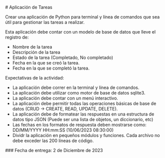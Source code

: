 # Aplicación de Tareas

Crear una aplicación de Python para terminal y línea de comandos que sea útil para gestionar las tareas a realizar.

Esta aplicación debe contar con un modelo de base de datos que lleve el registro de:
- Nombre de la tarea
- Descripción de la tarea
- Estado de la tarea (Completado, No completado)
- Fecha en la que se creó la tarea.
- Fecha en la que se completó la tarea.

Expectativas de la actividad:
- La aplicación debe correr en la terminal y línea de comandos.
- La aplicación debe utilizar como motor de base de datos sqlite3.
- La aplicación debe contar con un menú interactivo.
- La aplicación debe permitir todas las operaciones básicas de base de datos (CRUD -> CREATE, READ, UPDATE, DELETE).
- La aplicación debe de formatear las respuestas en una estructura de datos tipo JSON (Puede ser una lista de objetos, un diccionario, etc)
- Las fechas en los formatos de respuesta deben mostrarse como: DD/MM/YYYY HH:mm:SS (10/06/2023 08:30:00)
- Dividr la aplicación en pequeños módulos y funciones. Cada archivo no debe exceder las 200 líneas de código.

### Fecha de entrega: 2 de Diciembre de 2023
